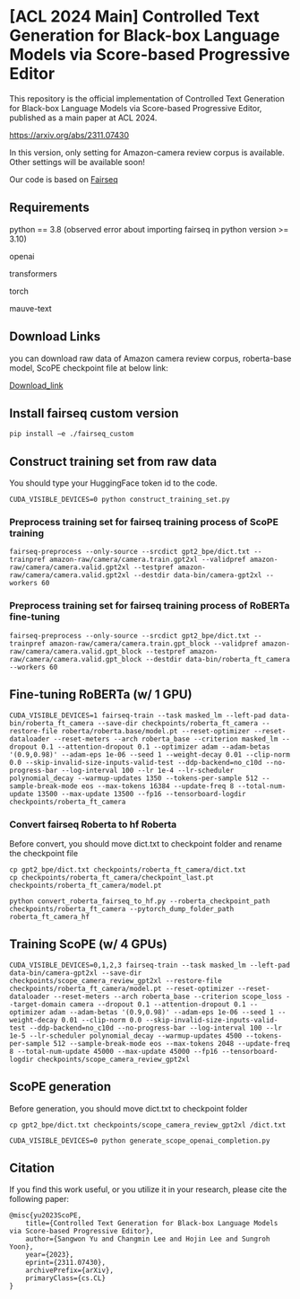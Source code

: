 # [ACL 2024 Main] Controlled Text Generation for Black-box Language Models via Score-based Progressive Editor

This repository is the official implementation of Controlled Text Generation for Black-box Language Models via Score-based Progressive Editor, published as a main paper at ACL 2024.

https://arxiv.org/abs/2311.07430

In this version, only setting for Amazon-camera review corpus is available. Other settings will be available soon!

Our code is based on [Fairseq](https://github.com/facebookresearch/fairseq)

## Requirements
python == 3.8 (observed error about importing fairseq in python version >= 3.10)

openai

transformers

torch

mauve-text

## Download Links
you can download raw data of Amazon camera review corpus, roberta-base model, ScoPE checkpoint file at below link:

[Download_link](https://drive.google.com/drive/folders/1JNbESAlh3ZtK_0DgyGXHsb2YmZm8LS6O?usp=sharing)

## Install fairseq custom version
```
pip install –e ./fairseq_custom
```

## Construct training set from raw data
You should type your HuggingFace token id to the code.
```
CUDA_VISIBLE_DEVICES=0 python construct_training_set.py
```

### Preprocess training set for fairseq training process of ScoPE training
```
fairseq-preprocess --only-source --srcdict gpt2_bpe/dict.txt --trainpref amazon-raw/camera/camera.train.gpt2xl --validpref amazon-raw/camera/camera.valid.gpt2xl --testpref amazon-raw/camera/camera.valid.gpt2xl --destdir data-bin/camera-gpt2xl --workers 60
```

### Preprocess training set for fairseq training process of RoBERTa fine-tuning
```
fairseq-preprocess --only-source --srcdict gpt2_bpe/dict.txt --trainpref amazon-raw/camera/camera.train.gpt_block --validpref amazon-raw/camera/camera.valid.gpt_block --testpref amazon-raw/camera/camera.valid.gpt_block --destdir data-bin/roberta_ft_camera --workers 60
```

## Fine-tuning RoBERTa (w/ 1 GPU)
```
CUDA_VISIBLE_DEVICES=1 fairseq-train --task masked_lm --left-pad data-bin/roberta_ft_camera --save-dir checkpoints/roberta_ft_camera --restore-file roberta/roberta.base/model.pt --reset-optimizer --reset-dataloader --reset-meters --arch roberta_base --criterion masked_lm --dropout 0.1 --attention-dropout 0.1 --optimizer adam --adam-betas '(0.9,0.98)' --adam-eps 1e-06 --seed 1 --weight-decay 0.01 --clip-norm 0.0 --skip-invalid-size-inputs-valid-test --ddp-backend=no_c10d --no-progress-bar --log-interval 100 --lr 1e-4 --lr-scheduler polynomial_decay --warmup-updates 1350 --tokens-per-sample 512 --sample-break-mode eos --max-tokens 16384 --update-freq 8 --total-num-update 13500 --max-update 13500 --fp16 --tensorboard-logdir checkpoints/roberta_ft_camera
```

### Convert fairseq Roberta to hf Roberta
Before convert, you should move dict.txt to checkpoint folder and rename the checkpoint file
```
cp gpt2_bpe/dict.txt checkpoints/roberta_ft_camera/dict.txt
cp checkpoints/roberta_ft_camera/checkpoint_last.pt checkpoints/roberta_ft_camera/model.pt
```

```
python convert_roberta_fairseq_to_hf.py --roberta_checkpoint_path checkpoints/roberta_ft_camera --pytorch_dump_folder_path roberta_ft_camera_hf
```


## Training ScoPE (w/ 4 GPUs)
```
CUDA_VISIBLE_DEVICES=0,1,2,3 fairseq-train --task masked_lm --left-pad data-bin/camera-gpt2xl --save-dir checkpoints/scope_camera_review_gpt2xl --restore-file checkpoints/roberta_ft_camera/model.pt --reset-optimizer --reset-dataloader --reset-meters --arch roberta_base --criterion scope_loss --target-domain camera --dropout 0.1 --attention-dropout 0.1 --optimizer adam --adam-betas '(0.9,0.98)' --adam-eps 1e-06 --seed 1 --weight-decay 0.01 --clip-norm 0.0 --skip-invalid-size-inputs-valid-test --ddp-backend=no_c10d --no-progress-bar --log-interval 100 --lr 1e-5 --lr-scheduler polynomial_decay --warmup-updates 4500 --tokens-per-sample 512 --sample-break-mode eos --max-tokens 2048 --update-freq 8 --total-num-update 45000 --max-update 45000 --fp16 --tensorboard-logdir checkpoints/scope_camera_review_gpt2xl
```

## ScoPE generation
Before generation, you should move dict.txt to checkpoint folder
```
cp gpt2_bpe/dict.txt checkpoints/scope_camera_review_gpt2xl /dict.txt
```

```
CUDA_VISIBLE_DEVICES=0 python generate_scope_openai_completion.py
```

## Citation
If you find this work useful, or you utilize it in your research, please cite the following paper:
```
@misc{yu2023ScoPE,
    title={Controlled Text Generation for Black-box Language Models via Score-based Progressive Editor},
    author={Sangwon Yu and Changmin Lee and Hojin Lee and Sungroh Yoon},
    year={2023},
    eprint={2311.07430},
    archivePrefix={arXiv},
    primaryClass={cs.CL}
}
```
